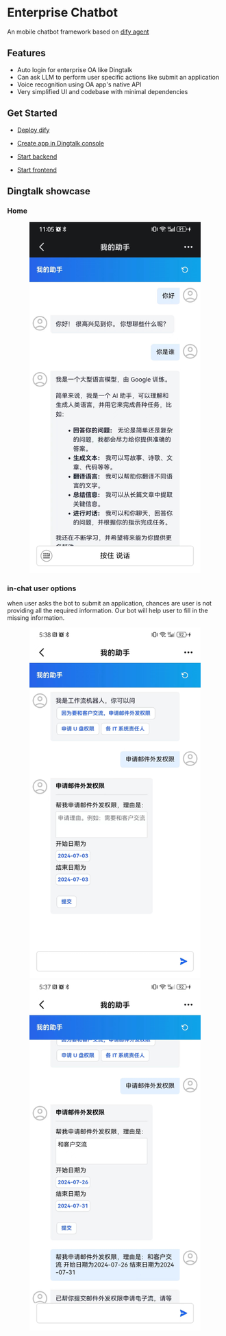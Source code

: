 # Enterprise Chatbot

An mobile chatbot framework based on [dify agent](https://github.com/langgenius/dify)

## Features

- Auto login for enterprise OA like Dingtalk
- Can ask LLM to perform user specific actions like submit an application
- Voice recognition using OA app's native API 
- Very simplified UI and codebase with minimal dependencies

## Get Started

* [Deploy dify](https://docs.dify.ai/getting-started/install-self-hosted)

* [Create app in Dingtalk console](./document/create_dd_app.md)

* [Start backend](./api/README.md)

* [Start frontend](./web/README.md)

## Dingtalk showcase

### Home

<div align="center">
<img src="./document/images/dingtalk.jpg" width="400" />
</div>

### in-chat user options

when user asks the bot to submit an application, chances are user is not providing all the required information. Our bot will help user to fill in the missing information.

<div align="center">
<img src="./document/images/user_option_1.jpg" width="400" />
<img src="./document/images/user_option_2.jpg" width="400" />
</div>

